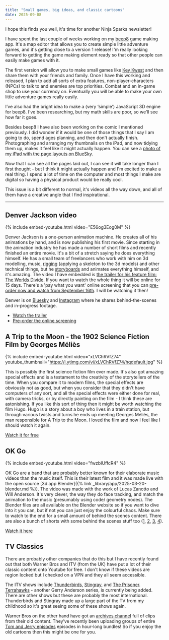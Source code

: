 ```yaml
---
title: "Small games, big ideas, and classic cartoons"
date: 2025-09-08
---
```


I hope this finds you well, it's time for another Ninja Sparks newsletter!

I have spent the last couple of weeks working on my [beep8](https://beep8.com) game making app. It's a map editor that allows you to create simple little adventure games, and it's getting close to a version 1 release! I'm really looking forward to getting the game making element ready so that other people can easily make games with it.

The first version will allow you to make small games like [Key Kwest](https://beepmini.com/games/key-kwest/) and then share them with your friends and family. Once I have this working and released, I plan to add all sorts of extra features, non-player-characters (NPCs) to talk to and enemies are top priorities. Combat and an in-game shop to use your currency on. Eventually you will be able to make your own little adventure games really easily.

I’ve also had the bright idea to make a (very ‘simple’) JavaScript 3D engine for beep8. I’ve been researching, but my math skills are poor, so we’ll see how far it goes.

Besides beep8 I have also been working on the comic I mentioned previously. I did wonder if it would be one of those things that I say I am going to do, spend ages planning, and then don't actually finish. Photographing and arranging my thumbnails on the iPad, and now tidying them up, makes it feel like it might actually happen. You can see a [photo of my iPad with the page layouts on BlueSky](https://bsky.app/profile/binarymoon.bsky.social/post/3lyed6ovjk22l).

Now that I can see all the pages laid out, I can see it will take longer than I first thought - but I think it might actually happen and I'm excited to make a real thing. I spend a lot of time on the computer and most things I make are digital so having a physical product would be really cool.

This issue is a bit different to normal, it's videos all the way down, and all of them have a creative angle that I find inspirational.

---

## Denver Jackson video

{% include embed-youtube.html video="E56og3Eog0M" %}

Denver Jackson is a one-person animation machine. He creates all of his animations by hand, and is now publishing his first movie. Since starting in the animation industry he has made a number of short films and recently finished an entire movie. It's a bit of a stretch saying he does everything himself. He has a small team of freelancers who work with him on 3d modelling, music, [rigging](https://brush.ninja/glossary/animation/rigging/) (applying a skeleton to the 3d models) and other technical things, but he [storyboards](https://brush.ninja/glossary/animation/storyboard/) and animates everything himself, and it's amazing. The video I have embedded is [the trailer for his feature film: The Worlds Divide](https://www.youtube.com/watch?v=E56og3Eog0M). If you want to watch the whole thing it will be online for 15 days. There's a 'pay what you want' online screening that you can [pre-order now and watch from September 16th](https://watch.eventive.org/wd/play/68b1ee1e31b6ef52d6501852). I will be watching it then!

Denver is on [Bluesky](https://bsky.app/profile/djaxx.bsky.social) and [Instagram](https://www.instagram.com/denver.jackson/) where he shares behind-the-scenes and in-progress footage.

* [Watch the trailer](https://www.youtube.com/watch?v=E56og3Eog0M)
* [Pre-order the online screening](https://watch.eventive.org/wd/play/68b1ee1e31b6ef52d6501852)

## A Trip to the Moon - the 1902 Science Fiction Film by Georges Méliès

{% include embed-youtube.html video="xLVChRVfZ74" youtube_thumbnail="https://i.ytimg.com/vi/xLVChRVfZ74/hqdefault.jpg" %}

This is possibly the first science fiction film ever made. It's also got amazing special effects and is a testament to the creativity of the storytellers of the time. When you compare it to modern films, the special effects are obviously not as good, but when you consider that they didn't have computers of any sort, and all the special effects were either done for real, with camera tricks, or by directly painting on the film - I think these are astonishing. If you like this sort of thing then it might be worth watching the film Hugo. Hugo is a story about a boy who lives in a train station, but through various twists and turns he ends up meeting Georges Méliès, the man responsible for A Trip to the Moon. I loved the film and now I feel like I should watch it again.

[Watch it for free](https://www.youtube.com/watch?v=xLVChRVfZ74)

## OK Go

{% include embed-youtube.html video="fwzbIUffcR4" %}

OK Go are a band that are probably better known for their elaborate music videos than the music itself. This is their latest film and it was made live with the open source [3d app Blender]({% link _library/app/2025-03-20-blender.md %}). The video was made with the work of Lucas Zanotto and Will Anderson. It's very clever, the way they do face tracking, and match the animation to the music (presumably using code/ geometry nodes). The Blender files are all available on the Blender website so if you want to dive into it you can, but if not you can just enjoy the colourful chaos. Make sure to watch to the end for a small amount of behind the scenes content. There are also a bunch of shorts with some behind the scenes stuff too ([1](https://www.youtube.com/shorts/XI21p3iwWLU), [2](https://www.youtube.com/shorts/lEh7GpPKLAs), [3](https://www.youtube.com/shorts/JaosePYEu7o), [4](https://www.youtube.com/shorts/Chv5Xb_9nPs)).

[Watch it here](https://www.youtube.com/watch?v=fwzbIUffcR4)

<!-- INCLUDE SHARE -->

## TV Classics

There are probably other companies that do this but I have recently found out that both Warner Bros and ITV (from the UK) have put a lot of their classic content onto Youtube for free. I don't know if these videos are region locked but I checked on a VPN and they all seem accessible.

The ITV shows include [Thunderbirds](https://www.youtube.com/playlist?list=PL0e0v1z2u91yanLSnJmf99fcWzLUCeIGh), [Stingray](https://www.youtube.com/playlist?list=PL0e0v1z2u91xO9yvk1C56ib2g_gd850CT), and [The Prisoner](https://www.youtube.com/playlist?list=PL0e0v1z2u91x2KISWPvXfnw5GcCGf6x8F). [Terrahawks](https://www.youtube.com/playlist?list=PL0e0v1z2u91y97L1m275J9xs_b8GxROLY) - another Gerry Anderson series, is currently being added. There are other shows but these are probably the most international. Thunderbirds and Stingray made up a large part of the TV from my childhood so it's great seeing some of these shows again.

Warner Bros on the other hand have got an [archives channel](https://www.youtube.com/c/warnerarchive/) full of clips from their old content. They’ve recently been uploading groups of entire [Tom and Jerry episodes](https://www.youtube.com/watch?v=qsKqoYM7uk8) episodes in hour-long bundles! So if you enjoy the old cartoons then this might be one for you.

